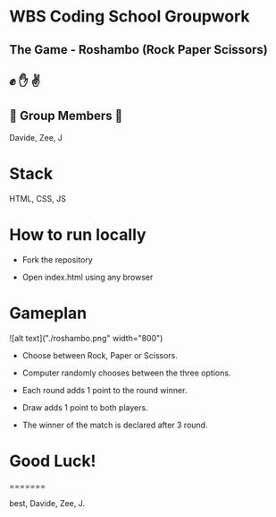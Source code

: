 # WBS Coding School Groupwork
## The Game - Roshambo (Rock Paper Scissors) 
## :fist: :hand: :v:

## :tada: Group Members :beer:
Davide, Zee, J


# Stack

HTML, CSS, JS

# How to run locally

* Fork the repository

* Open index.html using any browser

# Gameplan



![alt text]("./roshambo.png" width="800")

* Choose between Rock, Paper or Scissors.

* Computer randomly chooses between the three options.

* Each round adds 1 point to the round winner.

* Draw adds 1 point to both players.

* The winner of the match is declared after 3 round.

# Good Luck!
=======

best,
Davide, Zee, J.


